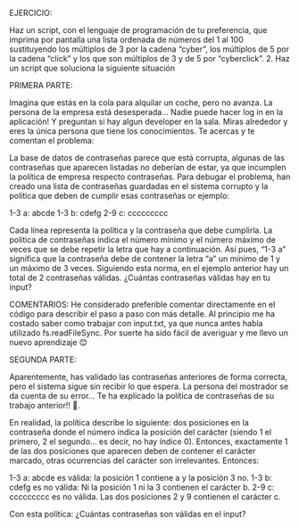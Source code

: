 EJERCICIO:

Haz un script, con el lenguaje de programación de tu preferencia, que imprima por
pantalla una lista ordenada de números del 1 al 100 sustituyendo los múltiplos de 3
por la cadena “cyber”, los múltiplos de 5 por la cadena “click” y los que son múltiplos
de 3 y de 5 por “cyberclick”. 2. Haz un script que soluciona la siguiente situación

PRIMERA PARTE:

Imagina que estás en la cola para alquilar un coche, pero no avanza. La persona de la
empresa está desesperada… Nadie puede hacer log in en la aplicación! Y preguntan
si hay algun developer en la sala. Miras alrededor y eres la única persona que tiene
los conocimientos. Te acercas y te comentan el problema:

La base de datos de contraseñas parece que está corrupta, algunas de las
contraseñas que aparecen listadas no deberían de estar, ya que incumplen la política
de empresa respecto contraseñas.
Para debugar el problema, han creado una lista de contraseñas guardadas en el
sistema corrupto y la política que deben de cumplir esas contraseñas
or ejemplo:

1-3 a: abcde
1-3 b: cdefg
2-9 c: ccccccccc

Cada línea representa la política y la contraseña que debe cumplirla. La política de
contraseñas indica el número mínimo y el número máximo de veces que se debe repetir la
letra que hay a continuación. Así pues, “1-3 a” significa que la contraseña debe de contener
la letra “a” un mínimo de 1 y un máximo de 3 veces. Siguiendo esta norma, en el ejemplo
anterior hay un total de 2 contraseñas válidas.
¿Cuántas contraseñas válidas hay en tu input?

COMENTARIOS:
He considerado preferible comentar directamente en el código para describir el paso a paso con
más detalle.
Al principio me ha costado saber como trabajar con input.txt, ya que nunca antes había utilizado
fs.readFileSync. Por suerte ha sido fácil de averiguar y me llevo un nuevo aprendizaje 😊

SEGUNDA PARTE:

Aparentemente, has validado las contraseñas anteriores de forma correcta, pero el sistema
sigue sin recibir lo que espera. La persona del mostrador se da cuenta de su error… Te ha
explicado la política de contraseñas de su trabajo anterior!! 🙈.

En realidad, la política describe lo siguiente: dos posiciones en la contraseña donde el
número indica la posición del carácter (siendo 1 el primero, 2 el segundo… es decir, no hay
índice 0). Entonces, exactamente 1 de las dos posiciones que aparecen deben de contener
el carácter marcado, otras ocurrencias del carácter son irrelevantes.
Entonces:

1-3 a: abcde es válida: la posición 1 contiene a y la posición 3 no.
1-3 b: cdefg es no válida: Ni la posición 1 ni la 3 contienen el carácter b.
2-9 c: ccccccccc es no válida. Las dos posiciones 2 y 9
contienen el carácter c.

Con esta política: ¿Cuántas contraseñas son válidas en el input?
